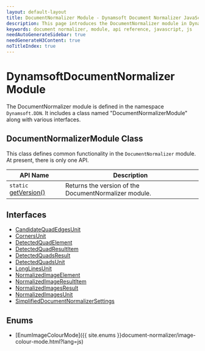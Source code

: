 ```yaml
---
layout: default-layout
title: DocumentNormalizer Module - Dynamsoft Document Normalizer JavaScript Edition API
description: This page introduces the DocumentNormalizer module in Dynamsoft Document Normalizer JavaScript Edition.
keywords: document normalizer, module, api reference, javascript, js
needAutoGenerateSidebar: true
needGenerateH3Content: true
noTitleIndex: true
---
```


# DynamsoftDocumentNormalizer Module

The DocumentNormalizer module is defined in the namespace `Dynamsoft.DDN`. It includes a class named "DocumentNormalizerModule" along with various interfaces.

## DocumentNormalizerModule Class

This class defines common functionality in the `DocumentNormalizer` module. At present, there is only one API.

| API Name                                                                  | Description                                           |
| ------------------------------------------------------------------------- | ----------------------------------------------------- |
| `static` [getVersion()](./document-normalizer-module-class.md#getversion) | Returns the version of the DocumentNormalizer module. |

## Interfaces

* [CandidateQuadEdgesUnit](./interfaces/candidate-quad-edges-unit.md)
* [CornersUnit](./interfaces/corners-unit.md)
* [DetectedQuadElement](./interfaces/detected-quad-element.md)
* [DetectedQuadResultItem](./interfaces/detected-quad-result-item.md)
* [DetectedQuadsResult](./interfaces/detected-quads-result.md)
* [DetectedQuadsUnit](./interfaces/detected-quads-unit.md)
* [LongLinesUnit](./interfaces/long-lines-unit.md)
* [NormalizedImageElement](./interfaces/normalized-image-element.md)
* [NormalizedImageResultItem](./interfaces/normalized-image-result-item.md)
* [NormalizedImagesResult](./interfaces/normalized-images-result.md)
* [NormalizedImagesUnit](./interfaces/normalized-images-unit.md)
* [SimplifiedDocumentNormalizerSettings](./interfaces/simplified-document-normalizer-settings.md)

## Enums

* [EnumImageColourMode]({{ site.enums }}document-normalizer/image-colour-mode.html?lang=js)

